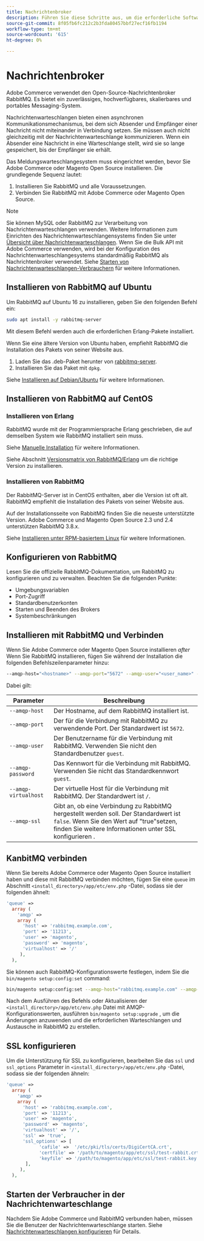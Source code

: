 ```yaml
---
title: Nachrichtenbroker
description: Führen Sie diese Schritte aus, um die erforderliche Software für den Nachrichtenbroker (wie RabbitMQ) für lokale Installationen von Adobe Commerce und Magento Open Source zu installieren und zu konfigurieren.
source-git-commit: 8f05fb6fc212c2b3fda80457bbf27ecf16fb1194
workflow-type: tm+mt
source-wordcount: '615'
ht-degree: 0%

---
```



# Nachrichtenbroker

Adobe Commerce verwendet den Open-Source-Nachrichtenbroker RabbitMQ. Es bietet ein zuverlässiges, hochverfügbares, skalierbares und portables Messaging-System.

Nachrichtenwarteschlangen bieten einen asynchronen Kommunikationsmechanismus, bei dem sich Absender und Empfänger einer Nachricht nicht miteinander in Verbindung setzen. Sie müssen auch nicht gleichzeitig mit der Nachrichtenwarteschlange kommunizieren. Wenn ein Absender eine Nachricht in eine Warteschlange stellt, wird sie so lange gespeichert, bis der Empfänger sie erhält.

Das Meldungswarteschlangesystem muss eingerichtet werden, bevor Sie Adobe Commerce oder Magento Open Source installieren. Die grundlegende Sequenz lautet:

1. Installieren Sie RabbitMQ und alle Voraussetzungen.
1. Verbinden Sie RabbitMQ mit Adobe Commerce oder Magento Open Source.

>[!NOTE]
>
>Sie können MySQL oder RabbitMQ zur Verarbeitung von Nachrichtenwarteschlangen verwenden. Weitere Informationen zum Einrichten des Nachrichtenwarteschlangensystems finden Sie unter [Übersicht über Nachrichtenwarteschlangen](https://developer.adobe.com/commerce/php/development/components/message-queues/). Wenn Sie die Bulk API mit Adobe Commerce verwenden, wird bei der Konfiguration des Nachrichtenwarteschlangesystems standardmäßig RabbitMQ als Nachrichtenbroker verwendet. Siehe [Starten von Nachrichtenwarteschlangen-Verbrauchern](../../configuration/cli/start-message-queues.md) für weitere Informationen.

## Installieren von RabbitMQ auf Ubuntu

Um RabbitMQ auf Ubuntu 16 zu installieren, geben Sie den folgenden Befehl ein:

```bash
sudo apt install -y rabbitmq-server
```

Mit diesem Befehl werden auch die erforderlichen Erlang-Pakete installiert.

Wenn Sie eine ältere Version von Ubuntu haben, empfiehlt RabbitMQ die Installation des Pakets von seiner Website aus.

1. Laden Sie das .deb-Paket herunter von [rabbitmq-server](https://www.rabbitmq.com/download.html).
1. Installieren Sie das Paket mit `dpkg`.

Siehe [Installieren auf Debian/Ubuntu](https://www.rabbitmq.com/install-debian.html) für weitere Informationen.

## Installieren von RabbitMQ auf CentOS

### Installieren von Erlang

RabbitMQ wurde mit der Programmiersprache Erlang geschrieben, die auf demselben System wie RabbitMQ installiert sein muss.

Siehe [Manuelle Installation](https://www.erlang-solutions.com/downloads/) für weitere Informationen.

Siehe Abschnitt [Versionsmatrix von RabbitMQ/Erlang](https://www.rabbitmq.com/which-erlang.html) um die richtige Version zu installieren.

### Installieren von RabbitMQ

Der RabbitMQ-Server ist in CentOS enthalten, aber die Version ist oft alt. RabbitMQ empfiehlt die Installation des Pakets von seiner Website aus.

Auf der Installationsseite von RabbitMQ finden Sie die neueste unterstützte Version. Adobe Commerce und Magento Open Source 2.3 und 2.4 unterstützen RabbitMQ 3.8.x.

Siehe [Installieren unter RPM-basiertem Linux](https://www.rabbitmq.com/install-rpm.html) für weitere Informationen.

## Konfigurieren von RabbitMQ

Lesen Sie die offizielle RabbitMQ-Dokumentation, um RabbitMQ zu konfigurieren und zu verwalten. Beachten Sie die folgenden Punkte:

* Umgebungsvariablen
* Port-Zugriff
* Standardbenutzerkonten
* Starten und Beenden des Brokers
* Systembeschränkungen

## Installieren mit RabbitMQ und Verbinden

Wenn Sie Adobe Commerce oder Magento Open Source installieren _after_ Wenn Sie RabbitMQ installieren, fügen Sie während der Installation die folgenden Befehlszeilenparameter hinzu:

```bash
--amqp-host="<hostname>" --amqp-port="5672" --amqp-user="<user_name>" --amqp-password="<password>" --amqp-virtualhost="/"
```

Dabei gilt:

| Parameter | Beschreibung |
|--- |--- |
| `--amqp-host` | Der Hostname, auf dem RabbitMQ installiert ist. |
| `--amqp-port` | Der für die Verbindung mit RabbitMQ zu verwendende Port. Der Standardwert ist `5672`. |
| `--amqp-user` | Der Benutzername für die Verbindung mit RabbitMQ. Verwenden Sie nicht den Standardbenutzer `guest`. |
| `--amqp-password` | Das Kennwort für die Verbindung mit RabbitMQ. Verwenden Sie nicht das Standardkennwort `guest`. |
| `--amqp-virtualhost` | Der virtuelle Host für die Verbindung mit RabbitMQ. Der Standardwert ist `/`. |
| `--amqp-ssl` | Gibt an, ob eine Verbindung zu RabbitMQ hergestellt werden soll. Der Standardwert ist `false`. Wenn Sie den Wert auf &quot;true&quot;setzen, finden Sie weitere Informationen unter SSL konfigurieren . |

## KanbitMQ verbinden

Wenn Sie bereits Adobe Commerce oder Magento Open Source installiert haben und diese mit RabbitMQ verbinden möchten, fügen Sie eine `queue` im Abschnitt `<install_directory>/app/etc/env.php` -Datei, sodass sie der folgenden ähnelt:

```php
'queue' =>
  array (
    'amqp' =>
    array (
      'host' => 'rabbitmq.example.com',
      'port' => '11213',
      'user' => 'magento',
      'password' => 'magento',
      'virtualhost' => '/'
     ),
  ),
```

Sie können auch RabbitMQ-Konfigurationswerte festlegen, indem Sie die `bin/magento setup:config:set` command:

```bash
bin/magento setup:config:set --amqp-host="rabbitmq.example.com" --amqp-port="11213" --amqp-user="magento" --amqp-password="magento" --amqp-virtualhost="/"
```

Nach dem Ausführen des Befehls oder Aktualisieren der `<install_directory>/app/etc/env.php` Datei mit AMQP-Konfigurationswerten, ausführen `bin/magento setup:upgrade` , um die Änderungen anzuwenden und die erforderlichen Warteschlangen und Austausche in RabbitMQ zu erstellen.

## SSL konfigurieren

Um die Unterstützung für SSL zu konfigurieren, bearbeiten Sie das `ssl` und `ssl_options` Parameter in `<install_directory>/app/etc/env.php` -Datei, sodass sie der folgenden ähneln:

```php
'queue' =>
  array (
    'amqp' =>
    array (
      'host' => 'rabbitmq.example.com',
      'port' => '11213',
      'user' => 'magento',
      'password' => 'magento',
      'virtualhost' => '/',
      'ssl' => 'true',
      'ssl_options' => [
            'cafile' =>  '/etc/pki/tls/certs/DigiCertCA.crt',
            'certfile' => '/path/to/magento/app/etc/ssl/test-rabbit.crt',
            'keyfile' => '/path/to/magento/app/etc/ssl/test-rabbit.key'
       ],
     ),
  ),
```

## Starten der Verbraucher in der Nachrichtenwarteschlange

Nachdem Sie Adobe Commerce und RabbitMQ verbunden haben, müssen Sie die Benutzer der Nachrichtenwarteschlange starten. Siehe [Nachrichtenwarteschlangen konfigurieren](../../configuration/cli/start-message-queues.md) für Details.

